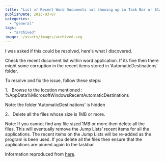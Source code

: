 ```yaml
---
title: "List of Recent Word Documents not showing up in Task Bar or Start Menu."
publishDate: 2013-03-07
categories: 
  - "general"
tags:
  - "archived"
image: ~/assets/images/archived.svg
---
```


I was asked if this could be resolved, here's what I discovered.

Check the recent document list within word application. If its fine then there might some corruption in the recent items stored in ‘AutomaticDestinations’ folder.

To resolve and fix the issue, follow these steps:

1.   Browse to the location mentioned : %AppData%MicrosoftWindowsRecentAutomaticDestinations

Note: the folder ‘AutomaticDestinations’ is hidden

2.   Delete all the files whose size is 1MB or more.

Note: If you cannot find any file sized 1MB or more then delete all the files. This will eventually remove the Jump Lists’ recent items for all the applications. The recent items on the Jump Lists will be re-added as the program is been used. If you delete all the files then ensure that the applications are pinned again to the taskbar

Information reproduced from [here](https://answers.microsoft.com/en-us/office/forum/officeversion_other-word/list-of-recent-documents-not-showing-up-in-task/8f63be2f-67b0-463e-995e-8274adefdcbe).
